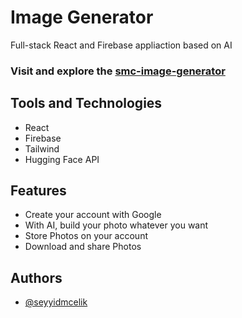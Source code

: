 
# Image Generator

Full-stack React and Firebase appliaction based on AI

### Visit and explore the [smc-image-generator](https://smc-image-generator.netlify.app/)


## Tools and Technologies

 - React
 - Firebase
 - Tailwind
 - Hugging Face API


## Features

- Create your account with Google
- With AI, build your photo whatever you want
- Store Photos on your account
- Download and share Photos


## Authors

- [@seyyidmcelik](https://www.github.com/seyyidmcelik)
